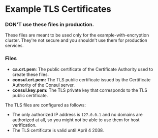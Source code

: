 # Example TLS Certificates

### DON'T use these files in production.

These files are meant to be used only for the example-with-encryption cluster. They're not secure and you shouldn't use them for production services.

### Files

- **ca.crt.pem**: The public certificate of the Certificate Authority used to create these files.
- **consul.crt.pem:** The TLS public certificate issued by the Certificate Authority of the Consul server.
- **consul.key.pem:** The TLS private key that corresponds to the TLS public certificate.

The TLS files are configured as follows:

- The only authorized IP address is `127.0.0.1` and no domains are authorized at all, so you might not be able to use them for host verification.
- The TLS certificate is valid until April 4 2038.